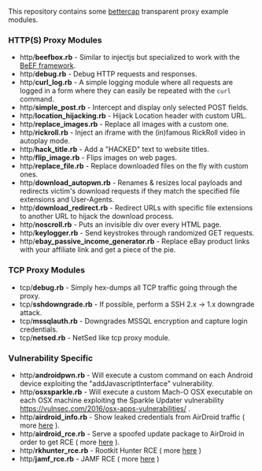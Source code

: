 This repository contains some [bettercap](https://www.bettercap.org/) transparent proxy example modules.

### HTTP(S) Proxy Modules

* http/**beefbox.rb** - Similar to injectjs but specialized to work with the [BeEF framework](https://beefproject.com).
* http/**debug.rb** - Debug HTTP requests and responses.
* http/**curl_log.rb** - A simple logging module where all requests are logged in a form where they can easily be repeated with the `curl` command.
* http/**simple_post.rb** - Intercept and display only selected POST fields.
* http/**location_hijacking.rb**  - Hijack Location header with custom URL.
* http/**replace_images.rb** - Replace all images with a custom one.
* http/**rickroll.rb** - Inject an iframe with the (in)famous RickRoll video in autoplay mode.
* http/**hack_title.rb** - Add a "HACKED" text to website titles.
* http/**flip_image.rb** - Flips images on web pages.
* http/**replace_file.rb** - Replace downloaded files on the fly with custom ones.
* http/**download_autopwn.rb** - Renames & resizes local payloads and redirects victim's download requests if they match the specified file extensions and User-Agents.
* http/**download_redirect.rb** - Redirect URLs with specific file extensions to another URL to hijack the download process.
* http/**noscroll.rb** - Puts an invisible div over every HTML page.
* http/**keylogger.rb** - Send keystrokes through randomized GET requests.
* http/**ebay_passive_income_generator.rb** - Replace eBay product links with your affiliate link and get a piece of the pie.

### TCP Proxy Modules

* tcp/**debug.rb** - Simply hex-dumps all TCP traffic going through the proxy.
* tcp/**sshdowngrade.rb** - If possible, perform a SSH 2.x -> 1.x downgrade attack.
* tcp/**mssqlauth.rb** - Downgrades MSSQL encryption and capture login credentials.
* tcp/**netsed.rb** - NetSed like tcp proxy module.

### Vulnerability Specific

* http/**androidpwn.rb** - Will execute a custom command on each Android device exploiting the "addJavascriptInterface" vulnerability.
* http/**osxsparkle.rb** - Will execute a custom Mach-O OSX executable on each OSX machine exploiting the Sparkle Updater vulnerability https://vulnsec.com/2016/osx-apps-vulnerabilities/ .
* http/**airdroid_info.rb** - Show leaked credentials from AirDroid traffic ( more [here](https://blog.zimperium.com/analysis-of-multiple-vulnerabilities-in-airdroid/) ).
* http/**airdroid_rce.rb** - Serve a spoofed update package to AirDroid in order to get RCE ( more [here](https://blog.zimperium.com/analysis-of-multiple-vulnerabilities-in-airdroid/) ).
* http/**rkhunter_rce.rb** - Rootkit Hunter RCE ( more [here](http://seclists.org/oss-sec/2017/q2/643) )
* http/**jamf_rce.rb** - JAMF RCE ( more [here](https://www.tecklyfe.com/jamf-allow-mitm-attack/) )
